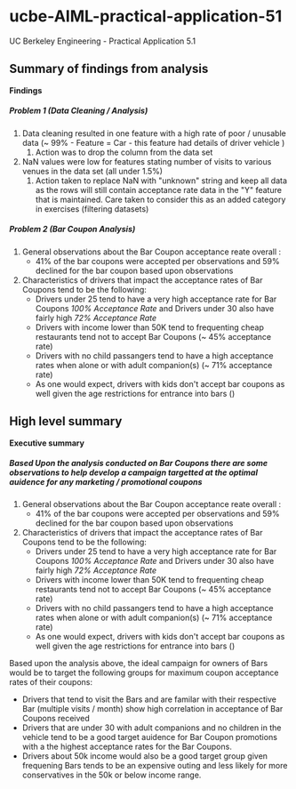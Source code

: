 # ucbe-AIML-practical-application-51
UC Berkeley Engineering - Practical Application 5.1 

## Summary of findings from analysis
**Findings**

##### Problem 1 (Data Cleaning / Analysis)
1. Data cleaning resulted in one feature with a high rate of poor / unusable data (~ 99% - Feature = Car - this feature had details of driver vehicle )
   1. Action was to drop the column from the data set
2. NaN values were low for features stating number of visits to various venues in the data set (all under 1.5%)
   1. Action taken to replace NaN with "unknown" string and keep all data as the rows will still contain acceptance rate data in the "Y" feature that is maintained.  Care taken to consider this as an added category in exercises (filtering datasets)

##### Problem 2 (Bar Coupon Analysis)
1. General observations about the Bar Coupon acceptance reate overall : 
    - 41% of the bar coupons were accepted per observations and 59% declined for the bar coupon based upon observations 
2. Characteristics of drivers that impact the acceptance rates of Bar Coupons tend to be the following:
    - Drivers under 25 tend to have a very high acceptance rate for Bar Coupons *100% Acceptance Rate* and Drivers under 30 also have fairly high *72% Acceptance Rate*
    - Drivers with income lower than 50K tend to frequenting cheap restaurants tend not to accept Bar Coupons (~ 45% acceptance rate)
    - Drivers with no child passangers tend to have a high acceptance rates when alone or with adult companion(s) (~ 71% acceptance rate)
    - As one would expect, drivers with kids don't accept bar coupons as well given the age restrictions for entrance into bars ()


## High level summary 
**Executive summary**

##### Based Upon the analysis conducted on Bar Coupons there are some observations to help develop a campaign targetted at the optimal auidence for any marketing / promotional coupons

1. General observations about the Bar Coupon acceptance reate overall : 
    - 41% of the bar coupons were accepted per observations and 59% declined for the bar coupon based upon observations 
2. Characteristics of drivers that impact the acceptance rates of Bar Coupons tend to be the following:
    - Drivers under 25 tend to have a very high acceptance rate for Bar Coupons *100% Acceptance Rate* and Drivers under 30 also have fairly high *72% Acceptance Rate*
    - Drivers with income lower than 50K tend to frequenting cheap restaurants tend not to accept Bar Coupons (~ 45% acceptance rate)
    - Drivers with no child passangers tend to have a high acceptance rates when alone or with adult companion(s) (~ 71% acceptance rate)
    - As one would expect, drivers with kids don't accept bar coupons as well given the age restrictions for entrance into bars ()

Based upon the analysis above, the ideal campaign for owners of Bars would be to target the following groups for maximum coupon acceptance rates of their coupons:
- Drivers that tend to visit the Bars and are familar with their respective Bar (multiple visits / month) show high correlation in acceptance of Bar Coupons received 
- Drivers that are under 30 with adult companions and no children in the vehicle tend to be a good target auidence for Bar Coupon promotions with a the highest acceptance rates for the Bar Coupons. 
- Drivers about 50k income would also be a good target group given frequening Bars tends to be an expensive outing and less likely for more conservatives in the 50k or below income range.